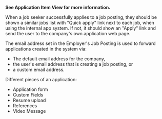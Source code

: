 **See Application Item View for more information.**

When a job seeker successfully applies to a job posting, they should be shown a similar jobs list with "Quick apply" link next to each job, when using the internal app system.  If not, it should show an "Apply" link and send the user to  the company's own application web page.

The email address set in the Employer's Job Posting is used to forward applications created in the system via:

- The default email address for the company, 
- the user's email address that is creating a job posting, or
- a custom email address.  

Different pieces of an application:

- Application form
- Custom Fields
- Resume upload
- References
- Video Message
